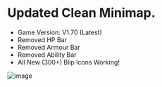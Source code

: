 # Updated Clean Minimap.

- Game Version: V1.70 (Latest)
- Removed HP Bar
- Removed Armour Bar
- Removed Ability Bar
- All New (300+) Blip Icons Working!

![image](https://github.com/user-attachments/assets/9e00f1d5-11ef-41af-8f5d-9f3155677c24)
